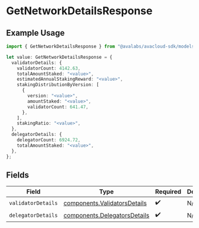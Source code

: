 # GetNetworkDetailsResponse

## Example Usage

```typescript
import { GetNetworkDetailsResponse } from "@avalabs/avacloud-sdk/models/components";

let value: GetNetworkDetailsResponse = {
  validatorDetails: {
    validatorCount: 4142.63,
    totalAmountStaked: "<value>",
    estimatedAnnualStakingReward: "<value>",
    stakingDistributionByVersion: [
      {
        version: "<value>",
        amountStaked: "<value>",
        validatorCount: 641.47,
      },
    ],
    stakingRatio: "<value>",
  },
  delegatorDetails: {
    delegatorCount: 6924.72,
    totalAmountStaked: "<value>",
  },
};
```

## Fields

| Field                                                                        | Type                                                                         | Required                                                                     | Description                                                                  |
| ---------------------------------------------------------------------------- | ---------------------------------------------------------------------------- | ---------------------------------------------------------------------------- | ---------------------------------------------------------------------------- |
| `validatorDetails`                                                           | [components.ValidatorsDetails](../../models/components/validatorsdetails.md) | :heavy_check_mark:                                                           | N/A                                                                          |
| `delegatorDetails`                                                           | [components.DelegatorsDetails](../../models/components/delegatorsdetails.md) | :heavy_check_mark:                                                           | N/A                                                                          |